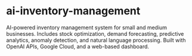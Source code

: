 # ai-inventory-management
 AI-powered inventory management system for small and medium businesses. Includes stock optimization, demand forecasting, predictive analytics, anomaly detection, and natural language processing. Built with OpenAI APIs, Google Cloud, and a web-based dashboard.
